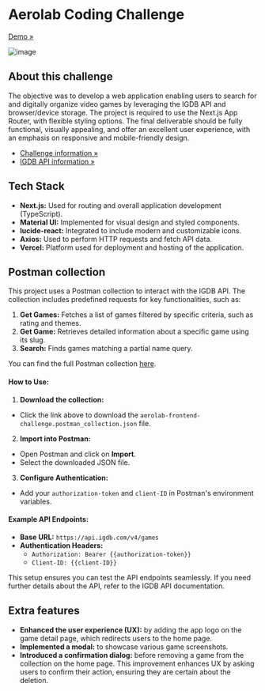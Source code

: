 # Aerolab Coding Challenge

[Demo »](https://gaming-haven-z-gman.vercel.app/)

![image](https://github.com/user-attachments/assets/7a8c6020-c744-4542-8e72-68b0b928614b)

## About this challenge

The objective was to develop a web application enabling users to search for and digitally organize video games by leveraging the IGDB API and browser/device storage. The project is required to use the Next.js App Router, with flexible styling options. The final deliverable should be fully functional, visually appealing, and offer an excellent user experience, with an emphasis on responsive and mobile-friendly design.

- [Challenge information »](https://github.com/Aerolab/frontend-developer-coding-challenge)
- [IGDB API information »](https://api-docs.igdb.com/#getting-started)

## Tech Stack

- **Next.js:** Used for routing and overall application development (TypeScript).
- **Material UI:** Implemented for visual design and styled components.
- **lucide-react:** Integrated to include modern and customizable icons.
- **Axios:** Used to perform HTTP requests and fetch API data.
- **Vercel:** Platform used for deployment and hosting of the application.

## Postman collection

This project uses a Postman collection to interact with the IGDB API. The collection includes predefined requests for key functionalities, such as:

1. **Get Games:** Fetches a list of games filtered by specific criteria, such as rating and themes.
2. **Get Game:** Retrieves detailed information about a specific game using its slug.
3. **Search:** Finds games matching a partial name query.

You can find the full Postman collection [here](public/aerolab-frontend-challenge.postman_collection.json).

#### How to Use:

1. **Download the collection:**

- Click the link above to download the `aerolab-frontend-challenge.postman_collection.json` file.

2. **Import into Postman:**

- Open Postman and click on **Import**.
- Select the downloaded JSON file.

3. **Configure Authentication:**

- Add your `authorization-token` and `client-ID` in Postman's environment variables.

#### Example API Endpoints:

- **Base URL:** `https://api.igdb.com/v4/games`
- **Authentication Headers:**
  - `Authorization: Bearer {{authorization-token}}`
  - `Client-ID: {{client-ID}}`

This setup ensures you can test the API endpoints seamlessly. If you need further details about the API, refer to the IGDB API documentation.

## Extra features

- **Enhanced the user experience (UX):** by adding the app logo on the game detail page, which redirects users to the home page.
- **Implemented a modal:** to showcase various game screenshots.
- **Introduced a confirmation dialog:** before removing a game from the collection on the home page. This improvement enhances UX by asking users to confirm their action, ensuring they are certain about the deletion.
